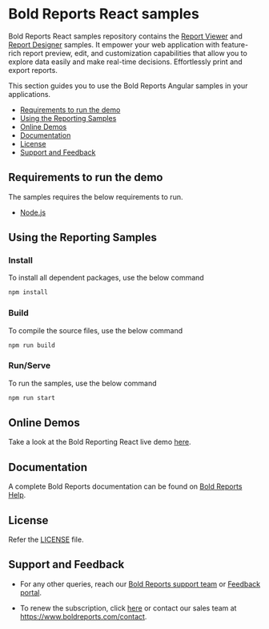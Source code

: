 # Bold Reports React samples

Bold Reports React samples repository contains the [Report Viewer](https://www.boldreports.com/embedded-reporting/react-report-viewer?utm_source=github&utm_medium=backlinks) and [Report Designer](https://www.boldreports.com/embedded-reporting/react-report-designer?utm_source=github&utm_medium=backlinks) samples. It empower your web application with feature-rich report preview, edit, and customization capabilities that allow you to explore data easily and make real-time decisions. Effortlessly print and export reports.

This section guides you to use the Bold Reports Angular samples in your applications.

* [Requirements to run the demo](#requirements-to-run-the-demo)
* [Using the Reporting Samples](#using-the-reporting-samples)
* [Online Demos](#online-demos)
* [Documentation](#documentation)
* [License](#license)
* [Support and Feedback](#support-and-feedback)

## Requirements to run the demo

The samples requires the below requirements to run.

* [Node.js](https://nodejs.org)

## Using the Reporting Samples

### Install

To install all dependent packages, use the below command

```bash
npm install
```

### Build

To compile the source files, use the below command

```bash
npm run build
```

### Run/Serve

To run the samples, use the below command

```bash
npm run start
```

## Online Demos

Take a look at the Bold Reporting React live demo [here](https://demos.boldreports.com/home/react.html).

## Documentation

A complete Bold Reports documentation can be found on [Bold Reports Help](https://help.boldreports.com/embedded-reporting/react-reporting/?utm_source=github&utm_medium=backlinks).

## License

Refer the [LICENSE](/LICENSE) file.

## Support and Feedback

* For any other queries, reach our [Bold Reports support team](mailto:support@boldreports.com) or [Feedback portal](https://www.boldreports.com/feedback/?utm_source=github&utm_medium=backlinks).

* To renew the subscription, click [here](https://www.boldreports.com/pricing/?utm_source=github&utm_medium=backlinks) or contact our sales team at <https://www.boldreports.com/contact>.
